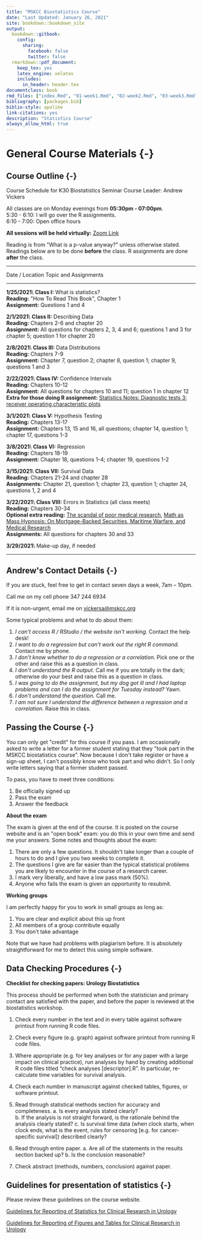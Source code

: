 ```yaml
--- 
title: "MSKCC Biostatistics Course"
date: "Last Updated: January 26, 2021"
site: bookdown::bookdown_site
output:
  bookdown::gitbook:
    config:
      sharing:
        facebook: false
        twitter: false
  rmarkdown::pdf_document:
    keep_tex: yes
    latex_engine: xelatex
    includes:
      in_header: header.tex
documentclass: book
rmd_files: ["index.Rmd", "01-week1.Rmd", "02-week2.Rmd", "03-week3.Rmd", "04-week4.Rmd", "05-week5.Rmd", "06-week6.Rmd", "07-week7.Rmd", "08-week8.Rmd", "09-answers.Rmd"]
bibliography: [packages.bib]
biblio-style: apalike
link-citations: yes
description: "Statistics Course"
always_allow_html: true
---
```




# General Course Materials {-}

## Course Outline {-}

Course Schedule for K30 Biostatistics Seminar
Course Leader: Andrew Vickers

All classes are on Monday evenings from **05:30pm - 07:00pm**.<br>
5:30 - 6:10: I will go over the R assignments.<br>
6:10 - 7:00: Open office hours

**All sessions will be held virtually:** [Zoom Link](https://meetmsk.zoom.us/j/98853462018?pwd=QkV1aHAxd2pWR0s4cmMyTEJETkdIUT09)

Reading is from "What is a p-value anyway?" unless otherwise stated.
Readings below are to be done **before** the class.
R assignments are done **after** the class.

-----------------------------------------------------
Date / Location     Topic and Assignments
---------------     ---------------------------------
**1/25/2021**\      **Class I:** What is statistics?\
                    **Reading:** "How To Read This Book", Chapter 1\
                    **Assignment:** Questions 1 and 4

**2/1/2021**\       **Class II:** Describing Data\
                    **Reading:** Chapters 2-6 and chapter 20\
                    **Assignment:** All questions for chapters 2, 3, 4 and 6; questions 1 and 3 for chapter 5; question 1 for chapter 20
                    
**2/8/2021**\       **Class III:** Data Distributions\
                    **Reading:** Chapters 7-9\
                    **Assignment:** Chapter 7, question 2; chapter 8, question 1; chapter 9, questions 1 and 3
                    
**2/22/2021**\      **Class IV:** Confidence Intervals\
                    **Reading:** Chapters 10-12\
                    **Assignment:** All questions for chapters 10 and 11; question 1 in chapter 12\
                    **Extra for those doing R assignment:** [Statistics Notes: Diagnostic tests 3: receiver operating characteristic plots](https://www.bmj.com/content/309/6948/188.full)
                    
**3/1/2021**\       **Class V:** Hypothesis Testing\
                    **Reading:** Chapters 13-17\
                    **Assignment:** Chapters 13, 15 and 16, all questions; chapter 14, question 1; chapter 17, questions 1-3
                    
**3/8/2021**\       **Class VI:** Regression\
                    **Reading:** Chapters 18-19\
                    **Assignment:** Chapter 18, questions 1-4; chapter 19, questions 1-2
                    
**3/15/2021**\      **Class VII:** Survival Data\
                    **Reading:** Chapters 21-24 and chapter 28\
                    **Assignments:** Chapter 21, question 1; chapter 23, question 1; chapter 24, questions 1, 2 and 4
                    
**3/22/2021**\      **Class VIII:** Errors in Statistics (all class meets)\
                    **Reading:** Chapters 30-34\
                    **Optional extra reading:**
                    [The scandal of poor medical research](https://www.bmj.com/content/308/6924/283.full), 
                    [Math as Mass Hypnosis: On Mortgage-Backed Securities, Maritime Warfare, and Medical Research](https://www.medscape.com/viewarticle/714772)\
                    **Assignments:** All questions for chapters 30 and 33
                    
**3/29/2021**\      Make-up day, if needed
                    
-----------------------------------------------------

## Andrew's Contact Details {-}

If you are stuck, feel free to get in contact seven days a week, 7am – 10pm. 

Call me on my cell phone 347 244 6934 

If it is non-urgent, email me on vickersa@mskcc.org

Some typical problems and what to do about them:

1. _I can't access R / RStudio / the website isn't working._ Contact the help desk!
2. _I want to do a regression but can't work out the right R command._ Contact me by phone.
3. _I don't know whether to do a regression or a correlation._ Pick one or the other and raise this as a question in class.
4. _I don't understand the R output._ Call me if you are totally in the dark; otherwise do your best and raise this as a question in class.
5. _I was going to do the assignment, but my dog got ill and I had laptop problems and can I do the assignment for Tuesday instead?_ Yawn.
6. _I don't understand the question._ Call me.
7. _I am not sure I understand the difference between a regression and a correlation._ Raise this in class.

## Passing the Course {-}

You can only get "credit" for this course if you pass. I am occasionally asked to write a letter for a former student stating that they "took part in the MSKCC biostatistics course". Now because I don't take register or have a sign-up sheet, I can't possibly know who took part and who didn't. So I only write letters saying that a former student passed.

To pass, you have to meet three conditions:

1. Be officially signed up
2. Pass the exam
3. Answer the feedback

**About the exam**

The exam is given at the end of the course. It is posted on the course website and is an "open book" exam: you do this in your own time and send me your answers. Some notes and thoughts about the exam:

1. There are only a few questions. It shouldn't take longer than a couple of hours to do and I give you two weeks to complete it.
2. The questions I give are far easier than the typical statistical problems you are likely to encounter in the course of a research career. 
3. I mark very liberally, and have a low pass mark (50%).
4. Anyone who fails the exam is given an opportunity to resubmit.

**Working groups**

I am perfectly happy for you to work in small groups as long as:

1. You are clear and explicit about this up front
2. All members of a group contribute equally
3. You don’t take advantage

Note that we have had problems with plagiarism before. It is absolutely straightforward for me to detect this using simple software. 

## Data Checking Procedures {-}

**Checklist for checking papers: Urology Biostatistics**

This process should be performed when both the statistician and primary contact are satisfied with the paper, and before the paper is reviewed at the biostatistics workshop.

1) Check every number in the text and in every table against software printout from running R code files.

2)	Check every figure (e.g. graph) against software printout from running R code files.

3)	Where appropriate (e.g. for key analyses or for any paper with a large impact on clinical practice), run analyses by hand by creating additional R code files titled “check analyses [descriptor].R”. In particular, re-calculate time variables for survival analysis.

4)	Check each number in manuscript against checked tables, figures, or software printout.

5)	Read through statistical methods section for accuracy and completeness.
    a.	Is every analysis stated clearly?  
    b.	If the analysis is not straight forward, is the rationale behind the analysis clearly stated?
    c.	Is survival time data (when clock starts, when clock ends, what is the event, rules for censoring [e.g. for cancer-specific survival]) described clearly?

6)	Read through entire paper.
    a.	Are all of the statements in the results section backed up?
    b.	Is the conclusion reasonable?

7)	Check abstract (methods, numbers, conclusion) against paper.

## Guidelines for presentation of statistics {-}

Please review these guidelines on the course website.

[Guidelines for Reporting of Statistics for Clinical Research in Urology](https://github.com/emilyvertosick/Statistics-Course/blob/master/Guidelines%20for%20Reporting%20of%20Statistics%20for%20Clinical%20Research%20in%20Urology.pdf?raw=true)

[Guidelines for Reporting of Figures and Tables for Clinical Research in Urology](https://github.com/emilyvertosick/Statistics-Course/blob/master/Guidelines%20for%20Reporting%20of%20Figures%20and%20Tables.pdf?raw=true)
